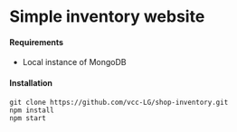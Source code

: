 # Simple inventory website


#### Requirements
- Local instance of MongoDB

#### Installation

```
git clone https://github.com/vcc-LG/shop-inventory.git
npm install
npm start
```
